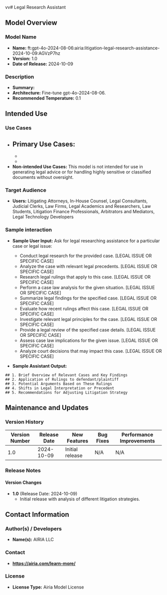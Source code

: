 vv# Legal Research Assistant

## Model Overview

### Model Name
- **Name:** ft:gpt-4o-2024-08-06:airia:litigation-legal-research-assistance-2024-10-09:AGVzP7hz
- **Version:** 1.0
- **Date of Release:** 2024-10-09

### Description
- **Summary:** 
- **Architecture:** Fine-tune gpt-4o-2024-08-06.
- **Recommended Temperature:** 0.1

## Intended Use

### Use Cases
- **Primary Use Cases:**
  - 
  - 
  - 
- **Non-intended Use Cases:** This model is not intended for use in generating legal advice or for handling highly sensitive or classified documents without oversight.

### Target Audience
- **Users:** Litigating Attorneys, In-House Counsel, Legal Consultants, Judicial Clerks, Law Firms, Legal Academics and Researchers, Law Students, Litigation Finance Professionals, Arbitrators and Mediators, Legal Technology Developers

### Sample interaction
- **Sample User Input:**
  Ask for legal researching assistance for a particular case or legal issue:
  
  - Conduct legal research for the provided case. [LEGAL ISSUE OR SPECIFIC CASE]  
  - Analyze the case with relevant legal precedents. [LEGAL ISSUE OR SPECIFIC CASE]  
  - Research legal rulings that apply to this case. [LEGAL ISSUE OR SPECIFIC CASE]  
  - Perform a case law analysis for the given situation. [LEGAL ISSUE OR SPECIFIC CASE]  
  - Summarize legal findings for the specified case. [LEGAL ISSUE OR SPECIFIC CASE]  
  - Evaluate how recent rulings affect this case. [LEGAL ISSUE OR SPECIFIC CASE]  
  - Investigate relevant legal principles for the case. [LEGAL ISSUE OR SPECIFIC CASE]  
  - Provide a legal review of the specified case details. [LEGAL ISSUE OR SPECIFIC CASE]  
  - Assess case law implications for the given issue. [LEGAL ISSUE OR SPECIFIC CASE]  
  - Analyze court decisions that may impact this case. [LEGAL ISSUE OR SPECIFIC CASE]  

- **Sample Assistant Output:**

```
## 1. Brief Overview of Relevant Cases and Key Findings
## 2. Application of Rulings to defendant/plaintiff
## 3. Potential Arguments Based on These Rulings
## 4. Shifts in Legal Interpretation or Precedent
## 5. Recommendations for Adjusting Litigation Strategy
```

## Maintenance and Updates

### Version History
| Version Number | Release Date | New Features                  | Bug Fixes                   | Performance Improvements     |
|----------------|--------------|-------------------------------|-----------------------------|------------------------------|
| 1.0            | 2024-10-09   | Initial release               | N/A   | N/A |


### Release Notes
#### Version Changes
- **1.0** (Release Date: 2024-10-09)
  - Initial release with analysis of different litigation strategies.


## Contact Information

### Author(s) / Developers
- **Name(s):** AIRIA LLC

### Contact
- **https://airia.com/learn-more/** 

### License
- **License Type:** Airia Model License
